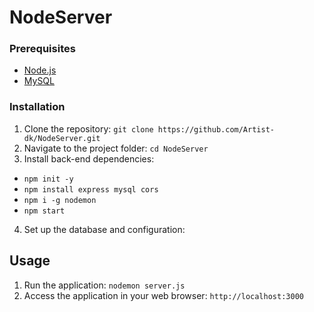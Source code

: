 # NodeServer

### Prerequisites

- [Node.js](https://nodejs.org/)
- [MySQL](https://www.mysql.com/)

### Installation

1. Clone the repository: `git clone https://github.com/Artist-dk/NodeServer.git`
2. Navigate to the project folder: `cd NodeServer`
3. Install back-end dependencies:
- `npm init -y`
- `npm install express mysql cors`
- `npm i -g nodemon`
- `npm start`

4. Set up the database and configuration: 

## Usage

1. Run the application: `nodemon server.js`
2. Access the application in your web browser: `http://localhost:3000`
